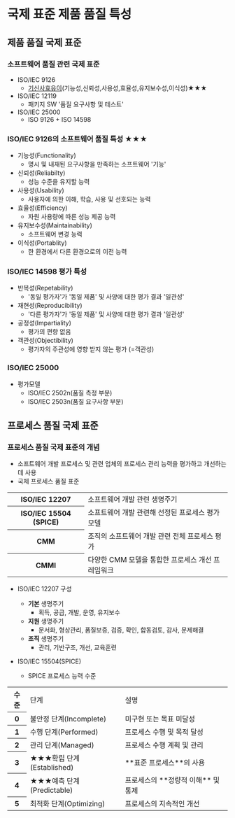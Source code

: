 # 국제 표준 제품 품질 특성
## 제품 품질 국제 표준
### 소프트웨어 품질 관련 국제 표준
- ISO/IEC 9126
  - <u>기신사효유이</u>(기능성,신뢰성,사용성,효율성,유지보수성,이식성)★★★
- ISO/IEC 12119
  - 패키지 SW '품질 요구사항 및 테스트'
- ISO/IEC 25000
  - ISO 9126 + ISO 14598 

### ISO/IEC 9126의 소프트웨어 품질 특성 ★★★
- 기능성(Functionality)
  - 명시 및 내재된 요구사항을 만족하는 소프트웨어 '기능'
- 신뢰성(Reliabilty)
  - 성능 수준을 유지할 능력
- 사용성(Usability)
  - 사용자에 의한 이해, 학습, 사용 및 선호되는 능력
- 효율성(Efficiency)
  - 자원 사용량에 따른 성능 제공 능력
- 유지보수성(Maintainability)
  - 소프트웨어 변경 능력
- 이식성(Portablity)
  - 한 환경에서 다른 환경으로의 이전 능력 

### ISO/IEC 14598 평가 특성
- 반복성(Repetability)
  - '동일 평가자'가 '동일 제품' 및 사양에 대한 평가 결과 '일관성'
- 재현성(Reproducibility)
  - '다른 평가자'가 '동일 제품' 및 사양에 대한 평가 결과 '일관성'
- 공정성(Impartiality)
  - 평가의 편향 없음
- 객관성(Objectibility)
  - 평가자의 주관성에 영향 받지 않는 평가 (=객관성)

### ISO/IEC 25000
- 평가모델
  - ISO/IEC 2502n(품질 측정 부분)
  - ISO/IEC 2503n(품질 요구사항 부분)

## 프로세스 품질 국제 표준
### 프로세스 품질 국제 표준의 개념
- 소프트웨어 개발 프로세스 및 관련 업체의 프로세스 관리 능력을 평가하고 개선하는데 사용
- 국제 프로세스 품질 표준
<table>
    <tr>
        <th>ISO/IEC 12207</th>
        <td>소프트웨어 개발 관련 생명주기</td>
    </tr>
     <tr>
        <th>ISO/IEC 15504 (SPICE)</th>
        <td>소프트웨어 개발 관련해 선정된 프로세스 평가 모델</td>
    </tr>
    <tr>
        <th>CMM</th>
        <td>조직의 소프트웨어 개발 관련 전체 프로세스 평가</td>
    </tr>
    <tr>
        <th>CMMI</th>
        <td>다양한 CMM 모델을 통합한 프로세스 개선 프레임워크</td>
    </tr>
</table>

- ISO/IEC 12207 구성
  - **기본** 생명주기
    - 획득, 공급, 개발, 운영, 유지보수
  - **지원** 생명주기
    - 문서화, 형상관리, 품질보증, 검증, 확인, 합동검토, 감사, 문제해결 
  - **조직** 생명주기
    - 관리, 기반구조, 개선, 교육훈련

- ISO/IEC 15504(SPICE)
  - SPICE 프로세스 능력 수준
<table>
<tr>
<th>수준</th>
<td>단계</td>
<td>설명</td>
</tr>
<tr>
<th>0</th>
<td>불안정 단계(Incomplete)</td>
<td>미구현 또는 목표 미달성</td>
</tr>
<tr>
<th>1</th>
<td>수행 단계(Performed)</td>
<td>프로세스 수행 및 목적 달성</td>
</tr>
<tr>
<th>2</th>
<td>관리 단계(Managed)</td>
<td>프로세스 수행 계획 및 관리</td>
</tr>
<tr>
<th>3</th>
<td>★★★확립 단계(Established)</td>
<td>**표준 프로세스**의 사용</td>
</tr>
<tr>
<th>4</th>
<td>★★★예측 단계(Predictable)</td>
<td>프로세스의 **정량적 이해** 및 통제</td>
</tr>
<tr>
<th>5</th>
<td>최적화 단계(Optimizing)</td>
<td>프로세스의 지속적인 개선</td>
</tr>
</table>


